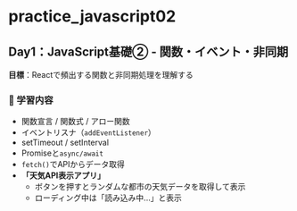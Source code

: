 # practice_javascript02
## **Day1：JavaScript基礎② - 関数・イベント・非同期**
**目標**：Reactで頻出する関数と非同期処理を理解する
### 📘 学習内容
- 関数宣言 / 関数式 / アロー関数
- イベントリスナ（`addEventListener`）
- setTimeout / setInterval
- Promiseと`async/await`
- `fetch()`でAPIからデータ取得
- **「天気API表示アプリ」**
    - ボタンを押すとランダムな都市の天気データを取得して表示
    - ローディング中は「読み込み中...」と表示